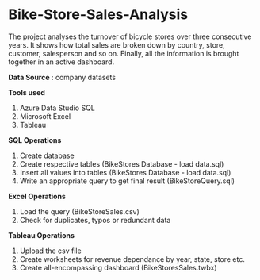 # Bike-Store-Sales-Analysis
The project analyses the turnover of bicycle stores over three consecutive years. It shows how total sales are broken down by country, store, customer, salesperson and so on. Finally, all the information is brought together in an active dashboard. 

**Data Source** : company datasets

**Tools used**
1. Azure Data Studio SQL
2. Microsoft Excel
3. Tableau

**SQL Operations**
1. Create database 
2. Create respective tables (BikeStores Database - load data.sql)
3. Insert all values into tables (BikeStores Database - load data.sql)
4. Write an appropriate query to get final result (BikeStoreQuery.sql)

**Excel Operations**
1. Load the query (BikeStoreSales.csv)
2. Check for duplicates, typos or redundant data

**Tableau Operations**
1. Upload the csv file
2. Create worksheets for revenue dependance by year, state, store etc.
3. Create all-encompassing dashboard (BikeStoresSales.twbx)

